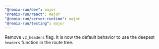 ```yaml
---
"@remix-run/dev": major
"@remix-run/react": major
"@remix-run/server-runtime": major
"@remix-run/testing": major
---
```


Remove `v2_headers` flag. It is now the default behavior to use the deepest `headers` function in the route tree.
